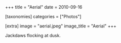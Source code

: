+++
title = "Aerial"
date = 2010-09-16

[taxonomies]
categories = ["Photos"]

[extra]
image = "aerial.jpeg"
image_title = "Aerial"
+++

Jackdaws flocking at dusk.
